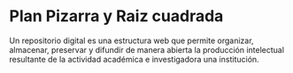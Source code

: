 # Plan Pizarra y Raiz cuadrada
Un repositorio digital es una estructura web que permite organizar, almacenar, preservar y difundir de manera abierta la producción intelectual resultante de la actividad académica e investigadora una institución.
